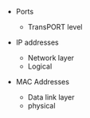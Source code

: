 
- Ports
	- TransPORT level

- IP addresses 
	- Network layer
	- Logical 

- MAC Addresses
	- Data link layer
	- physical